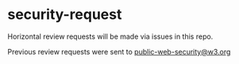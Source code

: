 # security-request

Horizontal review requests will be made via issues in this repo.

Previous review requests were sent to [public-web-security@w3.org](https://lists.w3.org/Archives/Public/public-web-security/)
